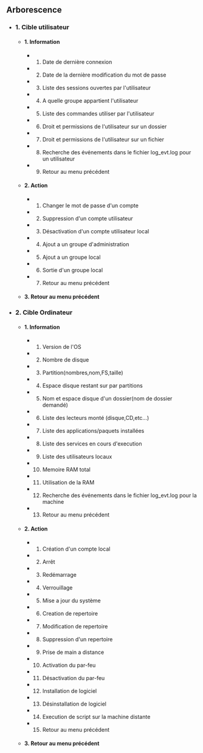 ## Arborescence

- ### 1. Cible utilisateur 
  - #### 1. Information
    - 1. Date de dernière connexion
    - 2. Date de la dernière modification du mot de passe
    - 3. Liste des sessions ouvertes par l'utilisateur
    - 4. A quelle groupe appartient l'utilisateur
    - 5. Liste des commandes utiliser par l'utilisateur
    - 6. Droit et permissions de l'utilisateur sur un dossier 
    - 7. Droit et permissions de l'utilisateur sur un fichier
    - 8. Recherche des événements dans le fichier log_evt.log pour un utilisateur
    - 9. Retour au menu précédent

  - #### 2. Action
    - 1. Changer le mot de passe d'un compte
    - 2. Suppression d'un compte utilisateur
    - 3. Désactivation d'un compte utilisateur local
    - 4. Ajout a un groupe d'administration
    - 5. Ajout a un groupe local
    - 6. Sortie d'un groupe local
    - 7. Retour au menu précédent

  - #### 3. Retour au menu précédent

- ### 2. Cible Ordinateur
  - #### 1. Information
    - 1. Version de l'OS
    - 2. Nombre de disque
    - 3. Partition(nombres,nom,FS,taille)
    - 4. Espace disque restant sur par partitions
    - 5. Nom et espace disque d'un dossier(nom de dossier demandé)
    - 6. Liste des lecteurs monté (disque,CD,etc...)
    - 7. Liste des applications/paquets installées
    - 8. Liste des services en cours d'execution
    - 9. Liste des utilisateurs locaux
    - 10. Memoire RAM total
    - 11. Utilisation de la RAM
    - 12. Recherche des événements dans le fichier log_evt.log pour la machine
    - 13. Retour au menu précédent

  - #### 2. Action
    - 1. Création d'un compte local
    - 2. Arrêt
    - 3. Redémarrage
    - 4. Verrouillage
    - 5. Mise a jour du système
    - 6. Creation de repertoire
    - 7. Modification de repertoire
    - 8. Suppression d'un repertoire
    - 9. Prise de main a distance
    - 10. Activation du par-feu
    - 11. Désactivation du par-feu
    - 12. Installation de logiciel
    - 13. Désinstallation de logiciel
    - 14. Execution de script sur la machine distante
    - 15. Retour au menu précédent

  - #### 3. Retour au menu précédent
